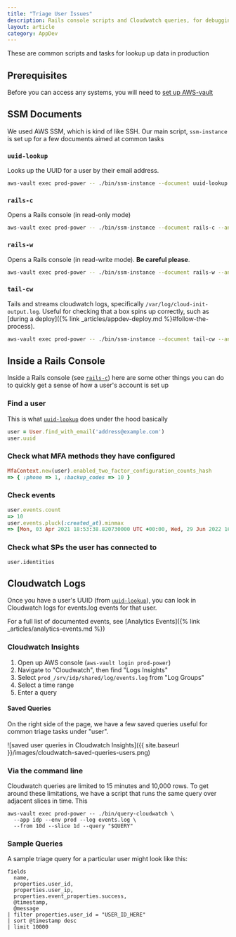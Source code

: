 ```yaml
---
title: "Triage User Issues"
description: Rails console scripts and Cloudwatch queries, for debugging the IDP
layout: article
category: AppDev
---
```


These are common scripts and tasks for lookup up data in production

## Prerequisites

Before you can access any systems, you will need to [set up AWS-vault](https://github.com/18F/identity-devops/wiki/Setting-Up-AWS-Vault)


## SSM Documents

We used AWS SSM, which is kind of like SSH. Our main script, `ssm-instance` is set up for a few documents aimed at common tasks

### `uuid-lookup`

Looks up the UUID for a user by their email address.

```bash
aws-vault exec prod-power -- ./bin/ssm-instance --document uuid-lookup --any asg-prod-idp
````

### `rails-c`

Opens a Rails console (in read-only mode)

```bash
aws-vault exec prod-power -- ./bin/ssm-instance --document rails-c --any asg-prod-idp
````

### `rails-w`

Opens a Rails console (in read-write mode). **Be careful please**.

```bash
aws-vault exec prod-power -- ./bin/ssm-instance --document rails-w --any asg-prod-idp
````

### `tail-cw`

Tails and streams cloudwatch logs, specifically `/var/log/cloud-init-output.log`. Useful for checking that a box spins up correctly, such as [during a deploy]({% link _articles/appdev-deploy.md %}#follow-the-process).

```bash
aws-vault exec prod-power -- ./bin/ssm-instance --document tail-cw --any asg-prod-idp
````

## Inside a Rails Console

Inside a Rails console (see [`rails-c`](#rails-c)) here are some other things you can do to quickly get a sense of how a user's account is set up

### Find a user

This is what [`uuid-lookup`](#uuid-lookup) does under the hood basically

```ruby
user = User.find_with_email('address@example.com')
user.uuid
```

### Check what MFA methods they have configured

```ruby
MfaContext.new(user).enabled_two_factor_configuration_counts_hash
=> { :phone => 1, :backup_codes => 10 }
```

### Check events

```ruby
user.events.count
=> 10
user.events.pluck(:created_at).minmax
=> [Mon, 03 Apr 2021 18:53:38.820730000 UTC +00:00, Wed, 29 Jun 2022 16:47:46.275708000 UTC +00:00]
```

### Check what SPs the user has connected to

```
user.identities
```

## Cloudwatch Logs

Once you have a user's UUID (from [`uuid-lookup`](#uuid-lookup)), you can look in Cloudwatch logs for
events.log events for that user.

For a full list of documented events, see [Analytics Events]({% link _articles/analytics-events.md %})

### Cloudwatch Insights

1. Open up AWS console (`aws-vault login prod-power`)
2. Navigate to "Cloudwatch", then find "Logs Insights"
3. Select `prod_/srv/idp/shared/log/events.log` from "Log Groups"
4. Select a time range
5. Enter a query

#### Saved Queries

On the right side of the page, we have a few saved queries useful for common triage tasks under "user".

![saved user queries in Cloudwatch Insights]({{ site.baseurl }}/images/cloudwatch-saved-queries-users.png)

### Via the command line

Cloudwatch queries are limited to 15 minutes and 10,000 rows. To get around these limitations,
we have a script that runs the same query over adjacent slices in time. This

```
aws-vault exec prod-power -- ./bin/query-cloudwatch \
  --app idp --env prod --log events.log \
  --from 10d --slice 1d --query "$QUERY"
```

### Sample Queries

A sample triage query for a particular user might look like this:

```cloudwatch
fields
  name,
  properties.user_id,
  properties.user_ip,
  properties.event_properties.success,
  @timestamp,
  @message
| filter properties.user_id = "USER_ID_HERE"
| sort @timestamp desc
| limit 10000
```
